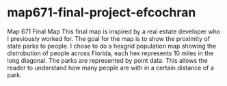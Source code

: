 # map671-final-project-efcochran
 Map 671 Final Map
This final map is inspired by a real estate developer who I previously worked for. The goal for the map is to show the proximity of state parks to people. I chose to do a hexgrid population map showing the distrobution of people across Florida, each hex represents 10 miles in the long diagonal. The parks are represented by point data. This allows the reader to understand how many people are with in a certain distance of a park. 